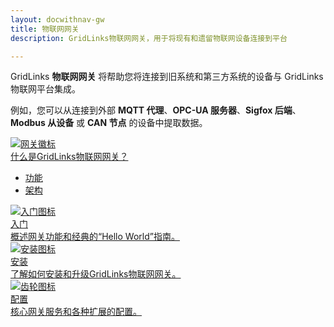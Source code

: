 ```yaml
---
layout: docwithnav-gw
title: 物联网网关
description: GridLinks物联网网关，用于将现有和遗留物联网设备连接到平台

---
```


GridLinks **物联网网关** 将帮助您将连接到旧系统和第三方系统的设备与 GridLinks 物联网平台集成。

例如，您可以从连接到外部 **MQTT 代理**、**OPC-UA 服务器**、**Sigfox 后端**、**Modbus 从设备** 或 **CAN 节点** 的设备中提取数据。

<div class="doc-features row mt-4">
    <div class="col-12 col-sm-6 col-lg col-xxl-6 col-4xl mb-4">
        <a class="feature-card" href="/docs/iot-gateway/what-is-iot-gateway/">
            <img class="feature-logo" src="/images/feature-logo/gateway-logo.svg" alt="网关徽标">
            <div class="feature-title">什么是GridLinks物联网网关？</div>
            <div class="feature-text">
                <ul>
                    <li>功能</li>
                    <li>架构</li>
                </ul>
            </div>
        </a>
    </div>
    <div class="col-12 col-sm-6 col-lg col-xxl-6 col-4xl mb-4">
        <a class="feature-card" href="/docs/iot-gateway/getting-started/">
            <img class="feature-logo" src="/images/feature-logo/getting-started.svg" alt="入门图标">
            <div class="feature-title">入门</div>
            <div class="feature-text">
                概述网关功能和经典的“Hello World”指南。
            </div>
        </a>
    </div>
    <div class="col-12 col-sm-6 col-lg col-xxl-6 col-4xl mb-4">
        <a class="feature-card" href="/docs/iot-gateway/installation/">
            <img class="feature-logo" src="/images/feature-logo/install.svg" alt="安装图标">
            <div class="feature-title">安装</div>
            <div class="feature-text">
                了解如何安装和升级GridLinks物联网网关。
            </div>
        </a>
    </div>
    <div class="col-12 col-sm-6 col-lg col-xxl-6 col-4xl mb-4">
        <a class="feature-card" href="/docs/iot-gateway/configuration/">
            <img class="feature-logo" src="/images/feature-logo/configuration.svg" alt="齿轮图标">
            <div class="feature-title">配置</div>
            <div class="feature-text">
                核心网关服务和各种扩展的配置。
            </div>
        </a>
    </div>
</div>